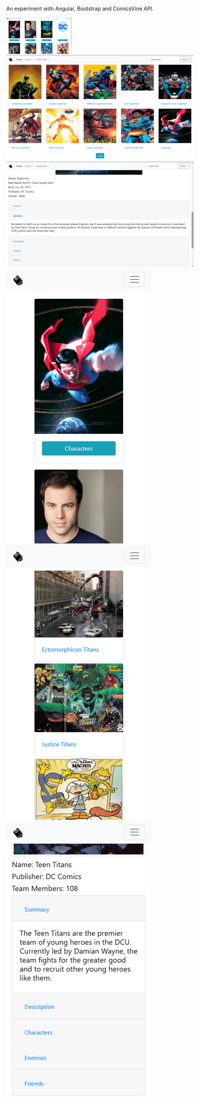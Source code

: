 An experiment with Angular, Bootstrap and ComicsVine API.

<img src="screenshots\web-01.png" width="35%"/>
<img src="screenshots\web-02.png"/>
<img src="screenshots\web-03.png"/>

<br/>

<img src="screenshots\mob-01.png"/>
<img src="screenshots\mob-02.png"/>
<img src="screenshots\mob-03.png"/>
